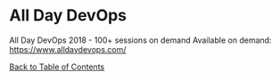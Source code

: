 # All Day DevOps

All Day DevOps 2018 - 100+ sessions on demand
Available on demand: https://www.alldaydevops.com/

[Back to Table of Contents](https://github.com/Pomona-ITS/DailyChallenges/blob/main/README.md)
